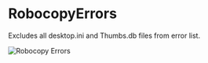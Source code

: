 # RobocopyErrors

Excludes all desktop.ini and Thumbs.db files from error list.

![Robocopy Errors](https://github.com/bearspider/RobocopyErrors/blob/master/RobocopyErrors.PNG)
